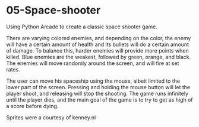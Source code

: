 # 05-Space-shooter
Using Python Arcade to create a classic space shooter game. 

There are varying colored enemies, and depending on the color, the enemy will have a certain amount of health and its bullets will do a certain amount of damage. To balance this, harder enemies will provide more points when killed. Blue enemies are the weakest, followed by green, orange, and black. The enemies will move randomly around the screen, and will fire at set rates.

The user can move his spaceship using the mouse, albeit limited to the lower part of the screen. Pressing and holding the mouse button will let the player shoot, and releasing will stop the shooting. The game runs infinitely until the player dies, and the main goal of the game is to try to get as high of a score before dying.


Sprites were a courtesy of kenney.nl
